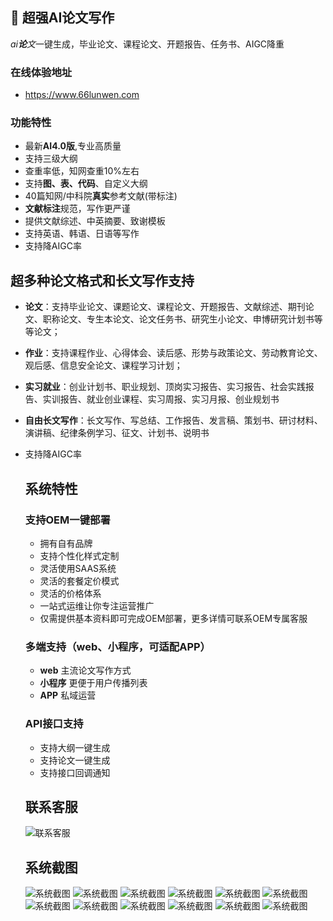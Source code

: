 ## 🚀 超强AI论文写作

*ai**论**文*一键生成，毕业论文、课程论文、开题报告、任务书、AIGC降重

### 在线体验地址
- https://www.66lunwen.com


### 功能特性
- 最新**AI4.0版**,专业高质量
- 支持三级大纲
- 查重率低，知网查重10%左右
- 支持**图、表、代码**、自定义大纲
- 40篇知网/中科院**真实**参考文献(带标注)
- **文献标注**规范，写作更严谨
- 提供文献综述、中英摘要、致谢模板
- 支持英语、韩语、日语等写作
- 支持降AIGC率

## 超多种论文格式和长文写作支持

- **论文**：支持毕业论文、课题论文、课程论文、开题报告、文献综述、期刊论文、职称论文、专生本论文、论文任务书、研究生小论文、申博研究计划书等等论文；

- **作业**：支持课程作业、心得体会、读后感、形势与政策论文、劳动教育论文、观后感、信息安全论文、课程学习计划；

- **实习就业**：创业计划书、职业规划、顶岗实习报告、实习报告、社会实践报告、实训报告、就业创业课程、实习周报、实习月报、创业规划书

- **自由长文写作**：长文写作、写总结、工作报告、发言稿、策划书、研讨材料、演讲稿、纪律条例学习、征文、计划书、说明书

- 支持降AIGC率

  

  ## 系统特性
  ### 支持OEM一键部署
    - 拥有自有品牌
    - 支持个性化样式定制
    - 灵活使用SAAS系统
    - 灵活的套餐定价模式
    - 灵活的价格体系
    - 一站式运维让你专注运营推广
    - 仅需提供基本资料即可完成OEM部署，更多详情可联系OEM专属客服

  ### 多端支持（web、小程序，可适配APP）
    - **web** 主流论文写作方式
    - **小程序** 更便于用户传播列表
    - **APP** 私域运营


  ### API接口支持
    - 支持大纲一键生成
    - 支持论文一键生成
    - 支持接口回调通知

  ## 联系客服
  ![联系客服](https://github.com/gdswcxzljj/ai_paper/blob/main/yiran_qr.png)

  ## 系统截图
  ![系统截图](https://github.com/gdswcxzljj/ai_paper/blob/main/page1.png)
![系统截图](https://github.com/gdswcxzljj/ai_paper/blob/main/page2.png)
![系统截图](https://github.com/gdswcxzljj/ai_paper/blob/main/page3.png)
![系统截图](https://github.com/gdswcxzljj/ai_paper/blob/main/page4.png)
![系统截图](https://github.com/gdswcxzljj/ai_paper/blob/main/page5.png)
![系统截图](https://github.com/gdswcxzljj/ai_paper/blob/main/page6.png)
![系统截图](https://github.com/gdswcxzljj/ai_paper/blob/main/page7.png)
![系统截图](https://github.com/gdswcxzljj/ai_paper/blob/main/page8.png)
![系统截图](https://github.com/gdswcxzljj/ai_paper/blob/main/page9.png)
![系统截图](https://github.com/gdswcxzljj/ai_paper/blob/main/page10.png)
![系统截图](https://github.com/gdswcxzljj/ai_paper/blob/main/page11.png)
![系统截图](https://github.com/gdswcxzljj/ai_paper/blob/main/page12.png)
